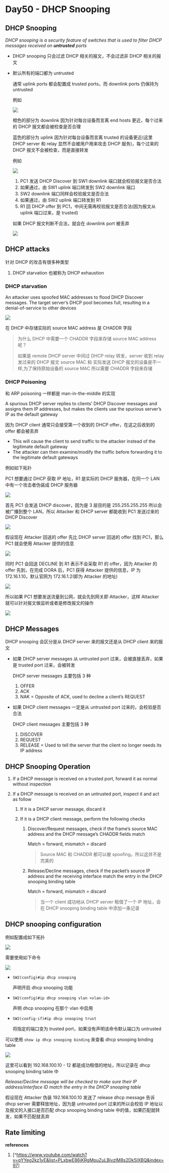 # Day50 - DHCP Snooping

## DHCP Snooping

*DHCP snooping is a security feature of switches that is used to filter DHCP messages received on **untrusted** ports*

- DHCP snooping 只会过滤 DHCP 相关的报文，不会过滤非 DHCP 相关的报文

- 默认所有的端口都为 untrusted

  通常 uplink ports 都会配置成 trusted ports，而 downlink ports 仍保持为 untrusted

  例如

  ![](https://cdn.staticaly.com/gh/dhay3/image-repo@master/20230718/2023-07-18_20-57.381co7mwg9fk.webp)

  橙色的部分为 downlink 因为针对每台设备而言离 end hosts 更近，每个过来的 DHCP 报文都会被检查是否合理

  蓝色的部分为 uplink 因为针对每台设备而言离 trusted 的设备更近(这里 DHCP server 和 relay 显然不会被用户用来攻击 DHCP 服务)，每个过来的 DHCP 报文不会被检查，而是直接转发

  例如

  ![](https://cdn.staticaly.com/gh/dhay3/image-repo@master/20230718/2023-07-18_21-04.uaenhx11klc.webp)

  1. PC1 发送 DHCP Discover 到 SW1 downlink 端口就会校验报文是否合法
  2. 如果通过，由 SW1 uplink 端口转发到 SW2 downlink 端口
  3. SW2 downlink 端口同样会校验报文是否合法
  4. 如果通过，由 SW2 uplink 端口转发到 R1
  5. R1 回 DHCP offer 到 PC1，中间无需再校验报文是否合法(因为报文从 uplink 端口过来，是 trusted)

  如果 DHCP 报文判断不合法，就会在 downlink port 被丢弃

  ![](https://cdn.staticaly.com/gh/dhay3/image-repo@master/20230718/2023-07-18_21-09.7h5uxn2e89vk.webp)

## DHCP attacks

针对 DHCP 的攻击有很多种类型

1. DHCP starvation 也被称为 DHCP exhaustion

### DHCP starvation

An attacker uses spoofed MAC addresses to flood DHCP Discover messages. The target server’s DHCP pool becomes full, resulting in a denial-of-service to other devices

![](https://cdn.staticaly.com/gh/dhay3/image-repo@master/20230718/2023-07-18_21-12.25ihiiwo8vs0.webp)

在 DHCP 中存储实际的 source MAC address 是 CHADDR 字段

> 为什么 DHCP 中需要一个 CHADDR 字段来存储 source MAC address 呢？
>
> 如果是 remote DHCP server 中间过 DHCP relay 转发，server 收到 relay 发过来的 DHCP 报文 source MAC 和 实际发送 DHCP 报文的设备是不一样,为了保持原始设备的 source MAC 所以需要 CHADDR 字段来存储

### DHCP Poisoning

和 ARP poisoning 一样都是 man-in-the-middle 的实现

A spurious DHCP server replies to clients’ DHCP Discover messages and assigns them IP addresses, but makes the clients use the spurious server’s IP as the default gateway

因为 DHCP client 通常只会接受第一个收到的 DHCP offer，在这之后收到的 offer 都会被丢弃

- This will cause the client to send traffic to the attacker instead of the legitimate default gateway
- The attacker can then examine/modify the traffic before forwarding it to the legitimate default gateways

例如如下拓扑

PC1 想要通过 DHCP 获取 IP 地址，R1 是实际的 DHCP 服务器，在同一个 LAN 中有一个攻击者伪装成 DHCP 服务器

![](https://cdn.staticaly.com/gh/dhay3/image-repo@master/20230718/2023-07-18_22-01.39wzvu2gln28.webp)

首先 PC1 会发送 DHCP discover，因为是 3 层目的是 255.255.255.255 所以会被广播到整个 LAN，所以 Attacker 和 DHCP server 都能收到 PC1 发送过来的 DHCP Discover

![](https://cdn.staticaly.com/gh/dhay3/image-repo@master/20230718/2023-07-18_22-21.2fn00c4mlu4g.webp)

假设现在 Attacker 回送的 offer 先比 DHCP server 回送的 offer 找到 PC1，那么 PC1 就会使用 Attacker 提供的信息

![](https://cdn.staticaly.com/gh/dhay3/image-repo@master/20230718/2023-07-18_22-23.54jryt13ecu8.webp)

同时 PC1 会回送 DECLINE 到 R1 表示不会采取 R1 的 offer，因为 Attacker 的 offer 先到，在完成 DORA 后，PC1 获得 Attacker 提供的信息，IP 为 172.16.1.10，默认官网为 172.16.1.2(即为 Attacker 的地址)

![](https://cdn.staticaly.com/gh/dhay3/image-repo@master/20230718/2023-07-18_22-25.2xq54yqcr9a8.webp)

所以如果 PC1 想要发送流量到公网，就会先到网关即 Attacker，这样 Attacker 就可以针对报文做监听或者是修改报文的操作

![](https://cdn.staticaly.com/gh/dhay3/image-repo@master/20230718/2023-07-18_22-28.4be8yr0vszy8.webp)

## DHCP Messages

DHCP snooping 会区分是从 DHCP server 来的报文还是从 DHCP client 来的报文

- 如果 DHCP server messages 从 untrusted port 过来，会被直接丢弃，如果是 trusted port 过来，会被转发

  DHCP server messages 主要包括 3 种

  1. OFFER
  2. ACK
  3. NAK = Opposite of ACK, used to decline a client’s REQUEST

- 如果 DHCP client messages 一定是从 untrusted port 过来的，会校验是否合法

  DHCP client messages 主要包括 3 种

  1. DISCOVER
  2. REQUEST
  3. RELEASE = Used to tell the server that the client no longer needs its IP address

## DHCP Snooping Operation

1. If a DHCP message is received on a trusted port, forward it as normal without inspection

2. If a DHCP message is received on an untrusted port, inspect it and act as follow

   1. If it is a DHCP server message, discard it

   2. If it is a DHCP client message, perform the following checks

      1. Discover/Request messages, check if the frame’s source MAC address and the DHCP message’s CHADDR fields match

         Match = forward, mismatch = discard

         > Source MAC 和 CHADDR 都可以被 spoofing，所以这并不是完美的

      2. Release/Decline messages, check if the packet’s source IP address and the receiving interface match the entry in the DHCP snooping binding table

         Match = forward, mismatch = discard

         > 当一个 client 成功地从 DHCP server 租借了一个 IP 地址，会在 DHCP snooping binding table 中添加一条记录

## DHCP snooping configuration

例如配置成如下拓扑

![](https://cdn.staticaly.com/gh/dhay3/image-repo@master/20230718/2023-07-18_20-57.381co7mwg9fk.webp)

需要使用如下命令

![](https://cdn.staticaly.com/gh/dhay3/image-repo@master/20230718/2023-07-18_23-27.1m93phijlc4g.webp)

- `SW2(config)#ip dhcp snooping`

  声明开启 dhcp snooping 功能

- `SW2(config)#ip dhcp snooping vlan <vlan-id>`

  声明 dhcp snooping 在那个 vlan 中启用

- `SW2(config-if)#ip dhcp snooping trust`

  将指定的端口变为 trusted port，如果没有声明该命令默认端口为 untrusted

可以使用 `show ip dhcp snooping binding` 来查看 dhcp snooping binding table

![](https://cdn.staticaly.com/gh/dhay3/image-repo@master/20230718/2023-07-18_23-23.2jnn6gysgww0.webp)

这里可以看到 192.168.100.10 - 12 都是成功租借的地址，所以记录在 dhcp snooping binding table 中

*Release/Decline message will be checked to make sure their IP address/interface ID match the entry in the DHCP snooping table*

假设现在 Attacker 伪装 192.168.100.10 发送了 release dhcp message 告诉 dhcp server 需要释放地址，因为是 untrusted port 过来的所以会校验 IP 地址以及报文的入接口是否匹配 dhcp snooping binding table 中的值，如果匹配就转发，如果不匹配就丢弃

## Rate limiting



**references**

1. [^https://www.youtube.com/watch?v=qYYeg2kz1yE&list=PLxbwE86jKRgMpuZuLBivzlM8s2Dk5lXBQ&index=97]